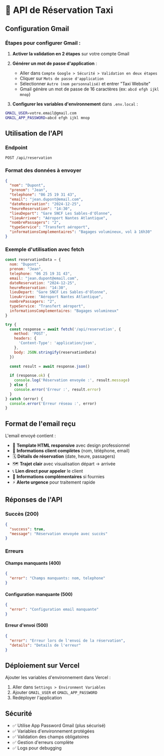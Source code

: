 # 🚕 API de Réservation Taxi

## Configuration Gmail

### Étapes pour configurer Gmail :

1. **Activer la validation en 2 étapes** sur votre compte Gmail
2. **Générer un mot de passe d'application** :
   - Aller dans `Compte Google > Sécurité > Validation en deux étapes`
   - Cliquer sur `Mots de passe d'application`
   - Sélectionner `Autre (nom personnalisé)` et entrer "Taxi Website"
   - Gmail génère un mot de passe de 16 caractères (ex: `abcd efgh ijkl mnop`)

3. **Configurer les variables d'environnement** dans `.env.local` :
```bash
GMAIL_USER=votre.email@gmail.com
GMAIL_APP_PASSWORD=abcd efgh ijkl mnop
```

## Utilisation de l'API

### Endpoint
```
POST /api/reservation
```

### Format des données à envoyer
```json
{
  "nom": "Dupont",
  "prenom": "Jean",
  "telephone": "06 25 19 31 43",
  "email": "jean.dupont@email.com",
  "dateReservation": "2024-12-25",
  "heureReservation": "14:30",
  "lieuDepart": "Gare SNCF Les Sables-d'Olonne",
  "lieuArrivee": "Aéroport Nantes Atlantique",
  "nombrePassagers": "2",
  "typeService": "Transfert aéroport",
  "informationsComplementaires": "Bagages volumineux, vol à 16h30"
}
```

### Exemple d'utilisation avec fetch
```javascript
const reservationData = {
  nom: "Dupont",
  prenom: "Jean",
  telephone: "06 25 19 31 43",
  email: "jean.dupont@email.com",
  dateReservation: "2024-12-25",
  heureReservation: "14:30",
  lieuDepart: "Gare SNCF Les Sables-d'Olonne",
  lieuArrivee: "Aéroport Nantes Atlantique",
  nombrePassagers: "2",
  typeService: "Transfert aéroport",
  informationsComplementaires: "Bagages volumineux"
}

try {
  const response = await fetch('/api/reservation', {
    method: 'POST',
    headers: {
      'Content-Type': 'application/json',
    },
    body: JSON.stringify(reservationData)
  })
  
  const result = await response.json()
  
  if (response.ok) {
    console.log('Réservation envoyée :', result.message)
  } else {
    console.error('Erreur :', result.error)
  }
} catch (error) {
  console.error('Erreur réseau :', error)
}
```

## Format de l'email reçu

L'email envoyé contient :
- 📧 **Template HTML responsive** avec design professionnel
- 👤 **Informations client complètes** (nom, téléphone, email)
- 🗓️ **Détails de réservation** (date, heure, passagers)
- 🗺️ **Trajet clair** avec visualisation départ → arrivée
- 📞 **Lien direct pour appeler** le client
- 💬 **Informations complémentaires** si fournies
- ⚡ **Alerte urgence** pour traitement rapide

## Réponses de l'API

### Succès (200)
```json
{
  "success": true,
  "message": "Réservation envoyée avec succès"
}
```

### Erreurs

#### Champs manquants (400)
```json
{
  "error": "Champs manquants: nom, telephone"
}
```

#### Configuration manquante (500)
```json
{
  "error": "Configuration email manquante"
}
```

#### Erreur d'envoi (500)
```json
{
  "error": "Erreur lors de l'envoi de la réservation",
  "details": "Details de l'erreur"
}
```

## Déploiement sur Vercel

Ajouter les variables d'environnement dans Vercel :
1. Aller dans `Settings > Environment Variables`
2. Ajouter `GMAIL_USER` et `GMAIL_APP_PASSWORD`
3. Redéployer l'application

## Sécurité

- ✅ Utilise App Password Gmail (plus sécurisé)
- ✅ Variables d'environnement protégées
- ✅ Validation des champs obligatoires
- ✅ Gestion d'erreurs complète
- ✅ Logs pour debugging